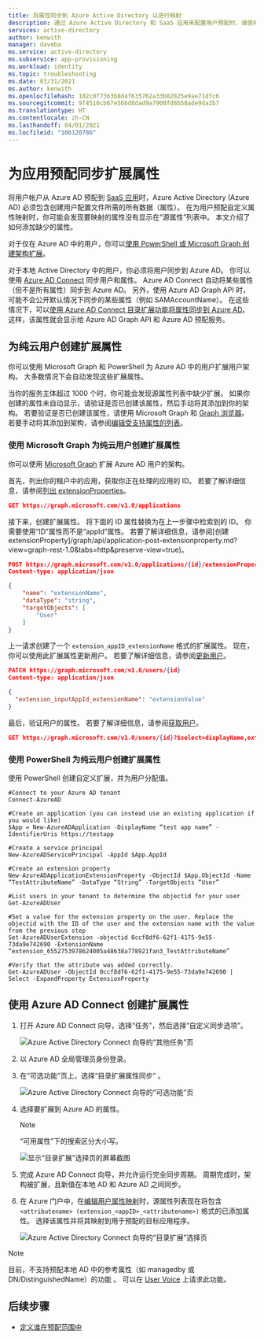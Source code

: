 ```yaml
---
title: 将属性同步到 Azure Active Directory 以进行映射
description: 通过 Azure Active Directory 和 SaaS 应用来配置用户预配时，请使用目录扩展功能添加默认情况下不同步的源属性。
services: active-directory
author: kenwith
manager: daveba
ms.service: active-directory
ms.subservice: app-provisioning
ms.workload: identity
ms.topic: troubleshooting
ms.date: 03/31/2021
ms.author: kenwith
ms.openlocfilehash: 102c0f7363b8d4f635762a33b82825e9ae71dfc6
ms.sourcegitcommit: 9f4510cb67e566d8dad9a7908fd8b58ade9da3b7
ms.translationtype: HT
ms.contentlocale: zh-CN
ms.lasthandoff: 04/01/2021
ms.locfileid: "106120786"
---
```

# <a name="syncing-extension-attributes-for-app-provisioning"></a>为应用预配同步扩展属性

将用户帐户从 Azure AD 预配到 [SaaS 应用](../saas-apps/tutorial-list.md)时，Azure Active Directory (Azure AD) 必须包含创建用户配置文件所需的所有数据（属性）。 在为用户预配自定义属性映射时，你可能会发现要映射的属性没有显示在“源属性”列表中。 本文介绍了如何添加缺少的属性。

对于仅在 Azure AD 中的用户，你可以[使用 PowerShell 或 Microsoft Graph 创建架构扩展](#create-an-extension-attribute-on-a-cloud-only-user)。

对于本地 Active Directory 中的用户，你必须将用户同步到 Azure AD。 你可以使用 [Azure AD Connect](../hybrid/whatis-azure-ad-connect.md) 同步用户和属性。 Azure AD Connect 自动将某些属性（但不是所有属性）同步到 Azure AD。 另外，使用 Azure AD Graph API 时，可能不会公开默认情况下同步的某些属性（例如 SAMAccountName）。 在这些情况下，可以[使用 Azure AD Connect 目录扩展功能将属性同步到 Azure AD](#create-an-extension-attribute-using-azure-ad-connect)。 这样，该属性就会显示给 Azure AD Graph API 和 Azure AD 预配服务。

## <a name="create-an-extension-attribute-on-a-cloud-only-user"></a>为纯云用户创建扩展属性
你可以使用 Microsoft Graph 和 PowerShell 为 Azure AD 中的用户扩展用户架构。 大多数情况下会自动发现这些扩展属性。

当你的服务主体超过 1000 个时，你可能会发现源属性列表中缺少扩展。 如果你创建的属性未自动显示，请验证是否已创建该属性，然后手动将其添加到你的架构。 若要验证是否已创建该属性，请使用 Microsoft Graph 和 [Graph 浏览器](/graph/graph-explorer/graph-explorer-overview.md)。 若要手动将其添加到架构，请参阅[编辑受支持属性的列表](customize-application-attributes.md#editing-the-list-of-supported-attributes)。

### <a name="create-an-extension-attribute-on-a-cloud-only-user-using-microsoft-graph"></a>使用 Microsoft Graph 为纯云用户创建扩展属性
你可以使用 [Microsoft Graph](/graph/overview.md) 扩展 Azure AD 用户的架构。 

首先，列出你的租户中的应用，获取你正在处理的应用的 ID。 若要了解详细信息，请参阅[列出 extensionProperties](/graph/api/application-list-extensionproperty?view=graph-rest-1.0&tabs=http&preserve-view=true)。

```json
GET https://graph.microsoft.com/v1.0/applications
```

接下来，创建扩展属性。 将下面的 ID 属性替换为在上一步骤中检索到的 ID。 你需要使用“ID”属性而不是“appId”属性。 若要了解详细信息，请参阅[创建 extensionProperty]/graph/api/application-post-extensionproperty.md?view=graph-rest-1.0&tabs=http&preserve-view=true)。

```json
POST https://graph.microsoft.com/v1.0/applications/{id}/extensionProperties
Content-type: application/json

{
    "name": "extensionName",
    "dataType": "string",
    "targetObjects": [
        "User"
    ]
}
```

上一请求创建了一个 `extension_appID_extensionName` 格式的扩展属性。 现在，你可以使用此扩展属性更新用户。 若要了解详细信息，请参阅[更新用户](/graph/api/user-update.md?view=graph-rest-1.0&tabs=http&preserve-view=true)。
```json
PATCH https://graph.microsoft.com/v1.0/users/{id}
Content-type: application/json

{
  "extension_inputAppId_extensionName": "extensionValue"
}
```
最后，验证用户的属性。 若要了解详细信息，请参阅[获取用户](/graph/api/user-get.md?view=graph-rest-1.0&tabs=http#example-3-users-request-using-select&preserve-view=true)。

```json
GET https://graph.microsoft.com/v1.0/users/{id}?$select=displayName,extension_inputAppId_extensionName
```


### <a name="create-an-extension-attribute-on-a-cloud-only-user-using-powershell"></a>使用 PowerShell 为纯云用户创建扩展属性
使用 PowerShell 创建自定义扩展，并为用户分配值。 

```
#Connect to your Azure AD tenant   
Connect-AzureAD

#Create an application (you can instead use an existing application if you would like)
$App = New-AzureADApplication -DisplayName “test app name” -IdentifierUris https://testapp

#Create a service principal
New-AzureADServicePrincipal -AppId $App.AppId

#Create an extension property
New-AzureADApplicationExtensionProperty -ObjectId $App.ObjectId -Name “TestAttributeName” -DataType “String” -TargetObjects “User”

#List users in your tenant to determine the objectid for your user
Get-AzureADUser

#Set a value for the extension property on the user. Replace the objectid with the ID of the user and the extension name with the value from the previous step
Set-AzureADUserExtension -objectid 0ccf8df6-62f1-4175-9e55-73da9e742690 -ExtensionName “extension_6552753978624005a48638a778921fan3_TestAttributeName”

#Verify that the attribute was added correctly.
Get-AzureADUser -ObjectId 0ccf8df6-62f1-4175-9e55-73da9e742690 | Select -ExpandProperty ExtensionProperty

```

## <a name="create-an-extension-attribute-using-azure-ad-connect"></a>使用 Azure AD Connect 创建扩展属性

1. 打开 Azure AD Connect 向导，选择“任务”，然后选择“自定义同步选项”。

   ![Azure Active Directory Connect 向导的“其他任务”页](./media/user-provisioning-sync-attributes-for-mapping/active-directory-connect-customize.png)
 
2. 以 Azure AD 全局管理员身份登录。 

3. 在“可选功能”页上，选择“目录扩展属性同步” 。
 
   ![Azure Active Directory Connect 向导的“可选功能”页](./media/user-provisioning-sync-attributes-for-mapping/active-directory-connect-directory-extension-attribute-sync.png)

4. 选择要扩展到 Azure AD 的属性。
   > [!NOTE]
   > “可用属性”下的搜索区分大小写。

   ![显示“目录扩展”选择页的屏幕截图](./media/user-provisioning-sync-attributes-for-mapping/active-directory-connect-directory-extensions.png)

5. 完成 Azure AD Connect 向导，并允许运行完全同步周期。 周期完成时，架构被扩展，且新值在本地 AD 和 Azure AD 之间同步。
 
6. 在 Azure 门户中，在[编辑用户属性映射](customize-application-attributes.md)时，源属性列表现在将包含 `<attributename> (extension_<appID>_<attributename>)` 格式的已添加属性。 选择该属性并将其映射到用于预配的目标应用程序。

   ![Azure Active Directory Connect 向导的“目录扩展”选择页](./media/user-provisioning-sync-attributes-for-mapping/attribute-mapping-extensions.png)

> [!NOTE]
> 目前，不支持预配本地 AD 中的参考属性（如 managedby 或 DN/DistinguishedName）的功能 。 可以在 [User Voice](https://feedback.azure.com/forums/169401-azure-active-directory) 上请求此功能。 


## <a name="next-steps"></a>后续步骤

* [定义谁在预配范围中](../app-provisioning/define-conditional-rules-for-provisioning-user-accounts.md)
